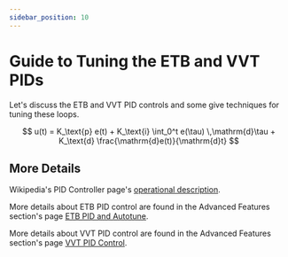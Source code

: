 ```yaml
---
sidebar_position: 10
---
```


# Guide to Tuning the ETB and VVT PIDs

Let's discuss the ETB and VVT PID controls and some give techniques for tuning these loops.

$$
u(t) = K_\text{p} e(t) + K_\text{i} \int_0^t e(\tau) \,\mathrm{d}\tau + K_\text{d} \frac{\mathrm{d}e(t)}{\mathrm{d}t}
$$

## More Details
Wikipedia's PID Controller page's [operational description](https://en.wikipedia.org/wiki/PID_controller#Fundamental_operation).

More details about ETB PID control are found in the Advanced Features section's page [ETB PID and Autotune](/Advanced-Features/ETB/ETB-PID.md).

More details about VVT PID control are found in the Advanced Features section's page [VVT PID Control](/Advanced-Features/Variable-Cam-Timing/VVT-PID.md).

